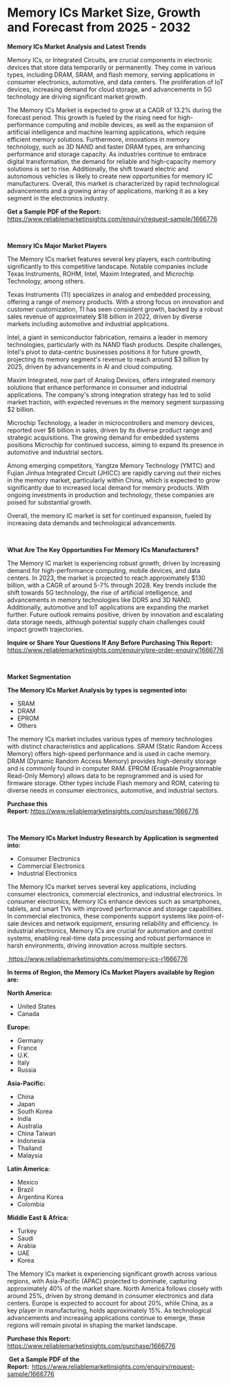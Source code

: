 <p><h1>Memory ICs Market Size, Growth and Forecast from 2025 - 2032</h1></p><p><strong>Memory ICs Market Analysis and Latest Trends</strong></p>
<p><p>Memory ICs, or Integrated Circuits, are crucial components in electronic devices that store data temporarily or permanently. They come in various types, including DRAM, SRAM, and flash memory, serving applications in consumer electronics, automotive, and data centers. The proliferation of IoT devices, increasing demand for cloud storage, and advancements in 5G technology are driving significant market growth.</p><p>The Memory ICs Market is expected to grow at a CAGR of 13.2% during the forecast period. This growth is fueled by the rising need for high-performance computing and mobile devices, as well as the expansion of artificial intelligence and machine learning applications, which require efficient memory solutions. Furthermore, innovations in memory technology, such as 3D NAND and faster DRAM types, are enhancing performance and storage capacity. As industries continue to embrace digital transformation, the demand for reliable and high-capacity memory solutions is set to rise. Additionally, the shift toward electric and autonomous vehicles is likely to create new opportunities for memory IC manufacturers. Overall, this market is characterized by rapid technological advancements and a growing array of applications, marking it as a key segment in the electronics industry.</p></p>
<p><strong>Get a Sample PDF of the Report:&nbsp;</strong> <a href="https://www.reliablemarketinsights.com/enquiry/request-sample/1666776?utm_campaign=3128&utm_medium=2&utm_source=Github&utm_content=ia&utm_term=16042025&utm_id=memory-ics">https://www.reliablemarketinsights.com/enquiry/request-sample/1666776</a></p>
<p>&nbsp;</p>
<p><strong>Memory ICs Major Market Players</strong></p>
<p><p>The Memory ICs market features several key players, each contributing significantly to this competitive landscape. Notable companies include Texas Instruments, ROHM, Intel, Maxim Integrated, and Microchip Technology, among others.</p><p>Texas Instruments (TI) specializes in analog and embedded processing, offering a range of memory products. With a strong focus on innovation and customer customization, TI has seen consistent growth, backed by a robust sales revenue of approximately $18 billion in 2022, driven by diverse markets including automotive and industrial applications.</p><p>Intel, a giant in semiconductor fabrication, remains a leader in memory technologies, particularly with its NAND flash products. Despite challenges, Intel's pivot to data-centric businesses positions it for future growth, projecting its memory segment's revenue to reach around $3 billion by 2025, driven by advancements in AI and cloud computing.</p><p>Maxim Integrated, now part of Analog Devices, offers integrated memory solutions that enhance performance in consumer and industrial applications. The company's strong integration strategy has led to solid market traction, with expected revenues in the memory segment surpassing $2 billion.</p><p>Microchip Technology, a leader in microcontrollers and memory devices, reported over $6 billion in sales, driven by its diverse product range and strategic acquisitions. The growing demand for embedded systems positions Microchip for continued success, aiming to expand its presence in automotive and industrial sectors.</p><p>Among emerging competitors, Yangtze Memory Technology (YMTC) and Fujian Jinhua Integrated Circuit (JHICC) are rapidly carving out their niches in the memory market, particularly within China, which is expected to grow significantly due to increased local demand for memory products. With ongoing investments in production and technology, these companies are poised for substantial growth.</p><p>Overall, the memory IC market is set for continued expansion, fueled by increasing data demands and technological advancements.</p></p>
<p>&nbsp;</p>
<p><strong>What Are The Key Opportunities For Memory ICs Manufacturers?</strong></p>
<p><p>The Memory IC market is experiencing robust growth, driven by increasing demand for high-performance computing, mobile devices, and data centers. In 2023, the market is projected to reach approximately $130 billion, with a CAGR of around 5-7% through 2028. Key trends include the shift towards 5G technology, the rise of artificial intelligence, and advancements in memory technologies like DDR5 and 3D NAND. Additionally, automotive and IoT applications are expanding the market further. Future outlook remains positive, driven by innovation and escalating data storage needs, although potential supply chain challenges could impact growth trajectories.</p></p>
<p><strong>Inquire or Share Your Questions If Any Before Purchasing This Report:</strong> <a href="https://www.reliablemarketinsights.com/enquiry/pre-order-enquiry/1666776?utm_campaign=3128&utm_medium=2&utm_source=Github&utm_content=ia&utm_term=16042025&utm_id=memory-ics">https://www.reliablemarketinsights.com/enquiry/pre-order-enquiry/1666776</a></p>
<p>&nbsp;</p>
<p><strong>Market Segmentation</strong></p>
<p><strong>The Memory ICs Market Analysis by types is segmented into:</strong></p>
<p><ul><li>SRAM</li><li>DRAM</li><li>EPROM</li><li>Others</li></ul></p>
<p><p>The memory ICs market includes various types of memory technologies with distinct characteristics and applications. SRAM (Static Random Access Memory) offers high-speed performance and is used in cache memory. DRAM (Dynamic Random Access Memory) provides high-density storage and is commonly found in computer RAM. EPROM (Erasable Programmable Read-Only Memory) allows data to be reprogrammed and is used for firmware storage. Other types include Flash memory and ROM, catering to diverse needs in consumer electronics, automotive, and industrial sectors.</p></p>
<p><strong>Purchase this Report:&nbsp;</strong><a href="https://www.reliablemarketinsights.com/purchase/1666776?utm_campaign=3128&utm_medium=2&utm_source=Github&utm_content=ia&utm_term=16042025&utm_id=memory-ics">https://www.reliablemarketinsights.com/purchase/1666776</a></p>
<p>&nbsp;</p>
<p><strong>The Memory ICs Market Industry Research by Application is segmented into:</strong></p>
<p><ul><li>Consumer Electronics</li><li>Commercial Electronics</li><li>Industrial Electronics</li></ul></p>
<p><p>The Memory ICs market serves several key applications, including consumer electronics, commercial electronics, and industrial electronics. In consumer electronics, Memory ICs enhance devices such as smartphones, tablets, and smart TVs with improved performance and storage capabilities. In commercial electronics, these components support systems like point-of-sale devices and network equipment, ensuring reliability and efficiency. In industrial electronics, Memory ICs are crucial for automation and control systems, enabling real-time data processing and robust performance in harsh environments, driving innovation across multiple sectors.</p></p>
<p><a href="https://www.reliablemarketinsights.com/memory-ics-r1666776?utm_campaign=3128&utm_medium=2&utm_source=Github&utm_content=ia&utm_term=16042025&utm_id=memory-ics">&nbsp;https://www.reliablemarketinsights.com/memory-ics-r1666776</a></p>
<p><strong>In terms of Region, the Memory ICs Market Players available by Region are:</strong></p>
<p>
    <p> <strong> North America: </strong>
        <ul>
            <li>United States</li>
            <li>Canada</li>
        </ul>
        </p> 
    <p> <strong> Europe: </strong>
        <ul>
            <li>Germany</li>
            <li>France</li>
            <li>U.K.</li>
            <li>Italy</li>
            <li>Russia</li>
        </ul>
        </p> 
    <p> <strong> Asia-Pacific: </strong>
        <ul>
            <li>China</li>
            <li>Japan</li>
            <li>South Korea</li>
            <li>India</li>
            <li>Australia</li>
            <li>China Taiwan</li>
            <li>Indonesia</li>
            <li>Thailand</li>
            <li>Malaysia</li>
        </ul>
        </p> 
    <p> <strong> Latin America: </strong>
        <ul>
            <li>Mexico</li>
            <li>Brazil</li>
            <li>Argentina Korea</li>
            <li>Colombia</li>
        </ul>
        </p> 
    <p> <strong> Middle East & Africa: </strong>
        <ul>
            <li>Turkey</li>
            <li>Saudi</li>
            <li>Arabia</li>
            <li>UAE</li>
            <li>Korea</li>
        </ul>
    </p>
    </p>
<p><p>The Memory ICs market is experiencing significant growth across various regions, with Asia-Pacific (APAC) projected to dominate, capturing approximately 40% of the market share. North America follows closely with around 25%, driven by strong demand in consumer electronics and data centers. Europe is expected to account for about 20%, while China, as a key player in manufacturing, holds approximately 15%. As technological advancements and increasing applications continue to emerge, these regions will remain pivotal in shaping the market landscape.</p></p>
<p><strong>Purchase this Report: </strong><a href="https://www.reliablemarketinsights.com/purchase/1666776?utm_campaign=3128&utm_medium=2&utm_source=Github&utm_content=ia&utm_term=16042025&utm_id=memory-ics">https://www.reliablemarketinsights.com/purchase/1666776</a></p>
<p>&nbsp;<strong>Get a Sample PDF of the Report:&nbsp;&nbsp;</strong><a href="https://www.reliablemarketinsights.com/enquiry/request-sample/1666776?utm_campaign=3128&utm_medium=2&utm_source=Github&utm_content=ia&utm_term=16042025&utm_id=memory-ics">https://www.reliablemarketinsights.com/enquiry/request-sample/1666776</a></p>
<p><strong></strong></p>
<p><p></p><p></p><p></p></p>